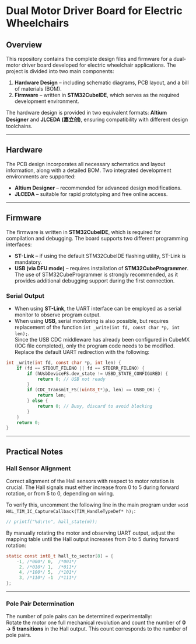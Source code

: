 # Dual Motor Driver Board for Electric Wheelchairs

## Overview
This repository contains the complete design files and firmware for a dual-motor driver board developed for electric wheelchair applications. The project is divided into two main components:

1. **Hardware Design** – including schematic diagrams, PCB layout, and a bill of materials (BOM).  
2. **Firmware** – written in **STM32CubeIDE**, which serves as the required development environment.  

The hardware design is provided in two equivalent formats: **Altium Designer** and **JLCEDA (嘉立创)**, ensuring compatibility with different design toolchains.

---

## Hardware
The PCB design incorporates all necessary schematics and layout information, along with a detailed BOM. Two integrated development environments are supported:

- **Altium Designer** – recommended for advanced design modifications.  
- **JLCEDA** – suitable for rapid prototyping and free online access.  

---

## Firmware
The firmware is written in **STM32CubeIDE**, which is required for compilation and debugging. The board supports two different programming interfaces:

- **ST-Link** – if using the default STM32CubeIDE flashing utility, ST-Link is mandatory.  
- **USB (via DFU mode)** – requires installation of **STM32CubeProgrammer**. The use of STM32CubeProgrammer is strongly recommended, as it provides additional debugging support during the first connection.  

### Serial Output
- When using **ST-Link**, the UART interface can be employed as a serial monitor to observe program output.  
- When using **USB**, serial monitoring is also possible, but requires replacement of the function `int _write(int fd, const char *p, int len);`.  
Since the USB CDC middleware has already been configured in CubeMX (IOC file completed), only the program code needs to be modified. Replace the default UART redirection with the following:

```c
int _write(int fd, const char *p, int len) {
    if (fd == STDOUT_FILENO || fd == STDERR_FILENO) {
        if (hUsbDeviceFS.dev_state != USBD_STATE_CONFIGURED) {
            return 0; // USB not ready
        }
        if (CDC_Transmit_FS((uint8_t*)p, len) == USBD_OK) {
            return len;
        } else {
            return 0; // Busy, discard to avoid blocking
        }
    }
    return 0;
}


```

---

## Practical Notes

### Hall Sensor Alignment
Correct alignment of the Hall sensors with respect to motor rotation is crucial. The Hall signals must either increase from 0 to 5 during forward rotation, or from 5 to 0, depending on wiring.

To verify this, uncomment the following line in the main program under `void HAL_TIM_IC_CaptureCallback(TIM_HandleTypeDef* h);`:

```c
// printf("%d\r\n", hall_state(m));
```

By manually rotating the motor and observing UART output, adjust the mapping table until the Hall output increases from 0 to 5 during forward rotation:

```c
static const int8_t hall_to_sector[8] = {
    -1, /*000*/ 0,  /*001*/
     2, /*010*/ 1,  /*011*/
     4, /*100*/ 5,  /*101*/
     3, /*110*/ -1  /*111*/
};
```

---

### Pole Pair Determination
The number of pole pairs can be determined experimentally:  
Rotate the motor one full mechanical revolution and count the number of **0 → 5 transitions** in the Hall output. This count corresponds to the number of pole pairs.

